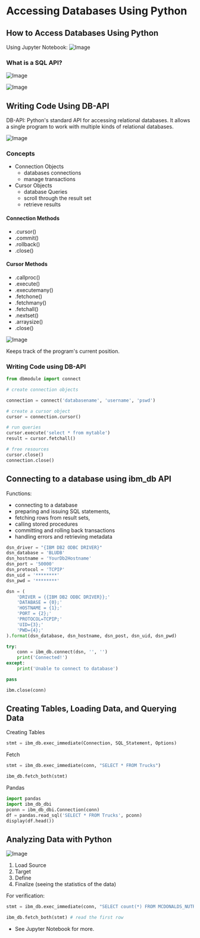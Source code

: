 # Accessing Databases Using Python

## How to Access Databases Using Python


Using Jupyter Notebook:
![Image](https://i.imgur.com/p3zPxZ1.png)

### What is a SQL API?
![Image](https://i.imgur.com/nRuXAzm.png)

![Image](https://i.imgur.com/qWQ6y6h.png)


## Writing Code Using DB-API

DB-API: Python's standard API for accessing relational databases. It allows a single program to work with multiple kinds of relational databases.

![Image](https://i.imgur.com/DM5UhKz.png)


### Concepts
+ Connection Objects
    + databases connections
    + manage transactions
+ Cursor Objects
    + database Queries
    + scroll through the result set
    + retrieve results

#### Connection Methods
+ .cursor()
+ .commit()
+ .rollback()
+ .close()

#### Cursor Methods
+ .callproc()
+ .execute()
+ .executemany()
+ .fetchone()
+ .fetchmany()
+ .fetchall()
+ .nextset()
+ .arraysize()
+ .close()

![Image](https://i.imgur.com/4ev68Ei.png)

Keeps track of the program's current position.

### Writing Code using DB-API

```py
from dbmodule import connect

# create connection objects

connection = connect('databasename', 'username', 'pswd')

# create a cursor object
cursor = connection.cursor()

# run queries
cursor.execute('select * from mytable')
result = cursor.fetchall()

# free resources
cursor.close()
connection.close()
```

## Connecting to a database using ibm_db API

Functions:  

+ connecting to a database
+ preparing and issuing SQL statements, 
+ fetching rows from result sets,
+ calling stored procedures
+ committing and rolling back transactions
+ handling errors and retrieving metadata


```py
dsn_driver = "{IBM DB2 ODBC DRIVER}"
dsn_database = 'BLUDB'
dsn_hostname = 'YourDb2Hostname'
dsn_port = '50000'
dsn_protocol = 'TCPIP'
dsn_uid = '********'
dsn_pwd = '********'

dsn = (
    'DRIVER = {{IBM DB2 ODBC DRIVER}};'
    'DATABASE = {0};'
    'HOSTNAME = {1};'
    'PORT = {2};'
    'PROTOCOL=TCPIP;'
    'UID={3};'
    'PWD={4};'
).format(dsn_database, dsn_hostname, dsn_post, dsn_uid, dsn_pwd)

try:
    conn = ibm_db.connect(dsn, '', '')
    print('Connected!')
except:
    print('Unable to connect to database')

pass

ibm.close(conn)
```

## Creating Tables, Loading Data, and Querying Data

Creating Tables
```py
stmt = ibm_db.exec_immediate(Connection, SQL_Statement, Options)
```

Fetch
```py
stmt = ibm_db.exec_immediate(conn, "SELECT * FROM Trucks")

ibm_db.fetch_both(stmt)
```

Pandas
```py
import pandas
import ibm_db_dbi
pconn = ibm_db_dbi.Connection(conn)
df = pandas.read_sql('SELECT * FROM Trucks', pconn)
display(df.head())
```

## Analyzing Data with Python

![Image](https://i.imgur.com/C06oZb3.png)

1. Load Source 
2. Target 
3. Define
4. Finalize (seeing the statistics of the data)


For verification:
```py
stmt = ibm_db.exec_immediate(conn, "SELECT count(*) FROM MCDONALDS_NUTRITION")

ibm_db.fetch_both(stmt) # read the first row
```

+ See Jupyter Notebook for more.    